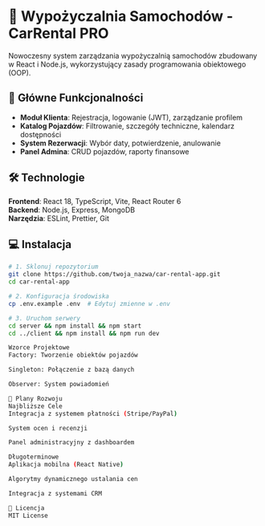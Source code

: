 # 🚗 Wypożyczalnia Samochodów - CarRental PRO

Nowoczesny system zarządzania wypożyczalnią samochodów zbudowany w React i Node.js, wykorzystujący zasady programowania obiektowego (OOP).

## 🌟 Główne Funkcjonalności
- **Moduł Klienta**: Rejestracja, logowanie (JWT), zarządzanie profilem
- **Katalog Pojazdów**: Filtrowanie, szczegóły techniczne, kalendarz dostępności
- **System Rezerwacji**: Wybór daty, potwierdzenie, anulowanie
- **Panel Admina**: CRUD pojazdów, raporty finansowe

## 🛠️ Technologie
**Frontend**: React 18, TypeScript, Vite, React Router 6  
**Backend**: Node.js, Express, MongoDB  
**Narzędzia**: ESLint, Prettier, Git

## 💻 Instalacja
```bash
# 1. Sklonuj repozytorium
git clone https://github.com/twoja_nazwa/car-rental-app.git
cd car-rental-app

# 2. Konfiguracja środowiska
cp .env.example .env  # Edytuj zmienne w .env

# 3. Uruchom serwery
cd server && npm install && npm start
cd ../client && npm install && npm run dev

Wzorce Projektowe
Factory: Tworzenie obiektów pojazdów

Singleton: Połączenie z bazą danych

Observer: System powiadomień

🚀 Plany Rozwoju
Najbliższe Cele
Integracja z systemem płatności (Stripe/PayPal)

System ocen i recenzji

Panel administracyjny z dashboardem

Długoterminowe
Aplikacja mobilna (React Native)

Algorytmy dynamicznego ustalania cen

Integracja z systemami CRM

📄 Licencja
MIT License
